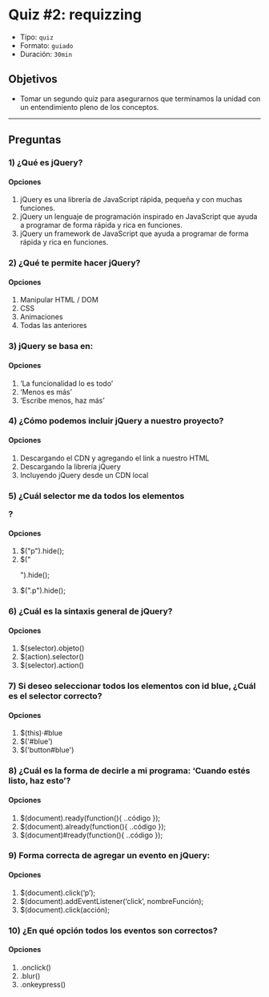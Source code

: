 # Quiz #2: requizzing

- Tipo: `quiz`
- Formato: `guiado`
- Duración: `30min`

## Objetivos

- Tomar un segundo quiz para asegurarnos que terminamos la unidad con un
  entendimiento pleno de los conceptos.

***

## Preguntas

### 1) ¿Qué es jQuery?

#### Opciones

1. jQuery es una librería de JavaScript rápida, pequeña y con muchas funciones.
2. jQuery un lenguaje de programación inspirado en JavaScript que ayuda a programar de forma rápida y rica en funciones.
3. jQuery un framework de JavaScript que ayuda a programar de forma rápida y rica en funciones.

<solution style="display:none;">1</solution>

### 2) ¿Qué te permite hacer jQuery?

#### Opciones

1. Manipular HTML / DOM
2. CSS
3. Animaciones
4. Todas las anteriores

<solution style="display:none;">4</solution>

### 3) jQuery se basa en:

#### Opciones

1. ‘La funcionalidad lo es todo’
2. ‘Menos es más’
3. ‘Escribe menos, haz más’

<solution style="display:none;">3</solution>

### 4) ¿Cómo podemos incluir jQuery a nuestro proyecto?

#### Opciones

1. Descargando el CDN y agregando el link a nuestro HTML
2. Descargando la librería jQuery
3. Incluyendo jQuery desde un CDN local

<solution style="display:none;">2</solution>

### 5) ¿Cuál selector me da todos los elementos <p>?

#### Opciones

1. $("p").hide();
2. $("<p>").hide();
3. $(".p").hide();

<solution style="display:none;">1</solution>

### 6) ¿Cuál es la sintaxis general de jQuery?

#### Opciones

1. $(selector).objeto()
2. $(action).selector()
3. $(selector).action()

<solution style="display:none;">3</solution>

### 7) Si deseo seleccionar todos los elementos con id blue, ¿Cuál es el selector correcto?

#### Opciones

1. $(this)·#blue
2. $('#blue')
3. $('button#blue')

<solution style="display:none;">2</solution>

### 8) ¿Cuál es la forma de decirle a mi programa: ‘Cuando estés listo, haz esto’?

#### Opciones

1. $(document).ready(function(){ ..código });
2. $(document).already(function(){ ..código });
3. $(document)#ready(function(){ ..código });

<solution style="display:none;">1</solution>

### 9) Forma correcta de agregar un evento en jQuery:

#### Opciones

1. $(document).click(‘p’);
2. $(document).addEventListener(‘click’, nombreFunción);
3. $(document).click(acción);

<solution style="display:none;">3</solution>

### 10) ¿En qué opción todos los eventos son correctos?

#### Opciones

1. .onclick()
2. .blur()
3. .onkeypress()

<solution style="display:none;">2</solution>
